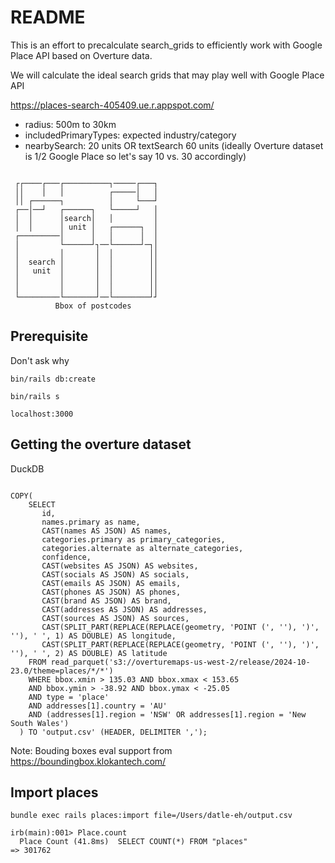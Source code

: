 # README

This is an effort to precalculate search_grids to efficiently work with Google Place API based on Overture data.

We will calculate the ideal search grids that may play well with Google Place API

https://places-search-405409.ue.r.appspot.com/

- radius: 500m to 30km
- includedPrimaryTypes: expected industry/category
- nearbySearch: 20 units OR textSearch 60 units (ideally Overture dataset is 1/2 Google Place so let's say 10 vs. 30 accordingly)

```

 ┌┌────┌───┌──────────┐─────┌───┐
 ││    │   │          ┌─────│   │
 ││ ┌──────┐          │     └───┘
 ┌──│──┘   ┌──────┐   └─────┘   │
 │  │      │search│   │         │
 │  │      │ unit │   ┌──────┐  │
 ┌─────────│      │   │      │  │
 │         └──────┘┐──└──────┘─┐│
 │         │       │  │        ││
 │  search │       │  │        ││
 │   unit  │       │  │        ││
 │         │       │  │        ││
 │         │       │  │        ││
 └─────────└───────┘──└────────┘┘
          Bbox of postcodes
```

## Prerequisite
Don't ask why

`bin/rails db:create`

`bin/rails s`

`localhost:3000`

## Getting the overture dataset

DuckDB

```

COPY(
    SELECT
       id,
       names.primary as name,
       CAST(names AS JSON) AS names,
       categories.primary as primary_categories,
       categories.alternate as alternate_categories,
       confidence,
       CAST(websites AS JSON) AS websites,
       CAST(socials AS JSON) AS socials,
       CAST(emails AS JSON) AS emails,
       CAST(phones AS JSON) AS phones,
       CAST(brand AS JSON) AS brand,
       CAST(addresses AS JSON) AS addresses,
       CAST(sources AS JSON) AS sources,
       CAST(SPLIT_PART(REPLACE(REPLACE(geometry, 'POINT (', ''), ')', ''), ' ', 1) AS DOUBLE) AS longitude,
       CAST(SPLIT_PART(REPLACE(REPLACE(geometry, 'POINT (', ''), ')', ''), ' ', 2) AS DOUBLE) AS latitude
    FROM read_parquet('s3://overturemaps-us-west-2/release/2024-10-23.0/theme=places/*/*')
    WHERE bbox.xmin > 135.03 AND bbox.xmax < 153.65
    AND bbox.ymin > -38.92 AND bbox.ymax < -25.05
    AND type = 'place'
    AND addresses[1].country = 'AU'
    AND (addresses[1].region = 'NSW' OR addresses[1].region = 'New South Wales')
  ) TO 'output.csv' (HEADER, DELIMITER ',');
```

Note: Bouding boxes eval support from https://boundingbox.klokantech.com/

## Import places

```
bundle exec rails places:import file=/Users/datle-eh/output.csv
```

```
irb(main):001> Place.count
  Place Count (41.8ms)  SELECT COUNT(*) FROM "places"
=> 301762
```

